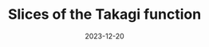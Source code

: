 ---
title: "Slices of the Takagi function"
collection: publications
permalink: /publications/slices-of-takagi
date: 2023-12-20
venue: 'Ergod. Theory Dyn. Syst.'
citation: 'R. Anttila, B. Bárány, A. Käenmäki, (2023). <i>Slices of the Takagi dunction</i>. Ergod. Theory Dyn. Syst., Published online, 1-32'
info: 'Ergod. Theory Dyn. Syst., (2023) Published online, 1-32'
authors: 'R. Anttila, B. Bárány, A. Käenmäki'
arxiv: 'https://arxiv.org/abs/2305.08181'
paperlink: 'https://doi.org/10.1017/etds.2023.117 '
pdf: '../files/takagi.pdf'
---